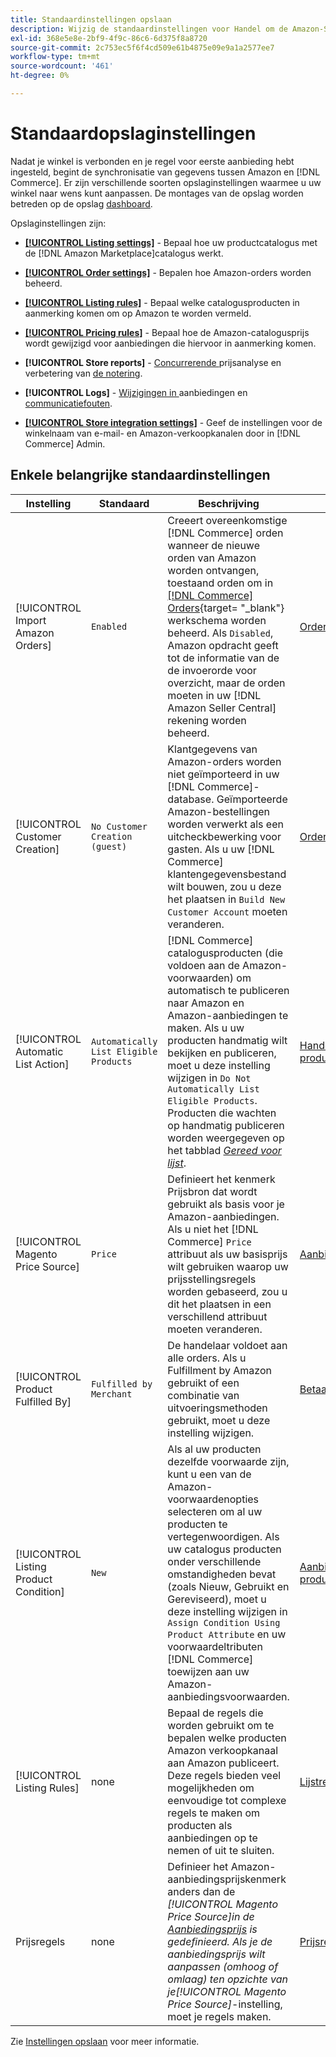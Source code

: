 ```yaml
---
title: Standaardinstellingen opslaan
description: Wijzig de standaardinstellingen voor Handel om de Amazon-Sales Channel voor je winkel aan te passen.
exl-id: 368e5e8e-2bf9-4f9c-86c6-6d375f8a8720
source-git-commit: 2c753ec5f6f4cd509e61b4875e09e9a1a2577ee7
workflow-type: tm+mt
source-wordcount: '461'
ht-degree: 0%

---
```


# Standaardopslaginstellingen

Nadat je winkel is verbonden en je regel voor eerste aanbieding hebt ingesteld, begint de synchronisatie van gegevens tussen Amazon en [!DNL Commerce]. Er zijn verschillende soorten opslaginstellingen waarmee u uw winkel naar wens kunt aanpassen. De montages van de opslag worden betreden op de opslag [dashboard](./amazon-store-dashboard.md).

Opslaginstellingen zijn:

- [**[!UICONTROL Listing settings]**](./listing-settings.md) - Bepaal hoe uw productcatalogus met de  [!DNL Amazon Marketplace]catalogus werkt.

- [**[!UICONTROL Order settings]**](./order-settings.md) - Bepalen hoe Amazon-orders worden beheerd.

- [**[!UICONTROL Listing rules]**](./listing-rules.md) - Bepaal welke catalogusproducten in aanmerking komen om op Amazon te worden vermeld.

- [**[!UICONTROL Pricing rules]**](./pricing-products.md) - Bepaal hoe de Amazon-catalogusprijs wordt gewijzigd voor aanbiedingen die hiervoor in aanmerking komen.

- **[!UICONTROL Store reports]** -  [Concurrerende ](./competitive-price-analysis.md) prijsanalyse en verbetering van  [de notering](./listing-improvements.md).

- **[!UICONTROL Logs]** -  [Wijzigingen in ](./listing-changes-log.md) aanbiedingen en  [communicatiefouten](./communication-errors-log.md).

- [**[!UICONTROL Store integration settings]**](./store-integration-settings.md) - Geef de instellingen voor de winkelnaam van e-mail- en Amazon-verkoopkanalen door in  [!DNL Commerce] Admin.

## Enkele belangrijke standaardinstellingen

| Instelling | Standaard | Beschrijving | Locatie |
|--- |--- |--- |--- |
| [!UICONTROL Import Amazon Orders] | `Enabled` | Creeert overeenkomstige [!DNL Commerce] orden wanneer de nieuwe orden van Amazon worden ontvangen, toestaand orden om in [[!DNL Commerce] Orders](https://docs.magento.com/user-guide/sales/orders.html){target= &quot;_blank&quot;} werkschema worden beheerd. Als `Disabled`, Amazon opdracht geeft tot de informatie van de de invoerorde voor overzicht, maar de orden moeten in uw [!DNL Amazon Seller Central] rekening worden beheerd. | [Orderinstellingen](./order-settings.md) |
| [!UICONTROL Customer Creation] | `No Customer Creation (guest)` | Klantgegevens van Amazon-orders worden niet geïmporteerd in uw [!DNL Commerce]-database. Geïmporteerde Amazon-bestellingen worden verwerkt als een uitcheckbewerking voor gasten. Als u uw [!DNL Commerce] klantengegevensbestand wilt bouwen, zou u deze het plaatsen in `Build New Customer Account` moeten veranderen. | [Orderinstellingen](./order-settings.md) |
| [!UICONTROL Automatic List Action] | `Automatically List Eligible Products` | [!DNL Commerce] catalogusproducten (die voldoen aan de Amazon-voorwaarden) om automatisch te publiceren naar Amazon en Amazon-aanbiedingen te maken. Als u uw producten handmatig wilt bekijken en publiceren, moet u deze instelling wijzigen in `Do Not Automatically List Eligible Products`. Producten die wachten op handmatig publiceren worden weergegeven op het tabblad [_Gereed voor lijst_](./ready-to-list.md). | [Handelingen voor productaanbiedingen](./product-listing-actions.md) |
| [!UICONTROL Magento Price Source] | `Price` | Definieert het kenmerk Prijsbron dat wordt gebruikt als basis voor je Amazon-aanbiedingen. Als u niet het [!DNL Commerce] `Price` attribuut als uw basisprijs wilt gebruiken waarop uw prijsstellingsregels worden gebaseerd, zou u dit het plaatsen in een verschillend attribuut moeten veranderen. | [Aanbiedingsprijs](./listing-price.md) |
| [!UICONTROL Product Fulfilled By] | `Fulfilled by Merchant` | De handelaar voldoet aan alle orders. Als u Fulfillment by Amazon gebruikt of een combinatie van uitvoeringsmethoden gebruikt, moet u deze instelling wijzigen. | [Betaald door](./listing-price.md) |
| [!UICONTROL Listing Product Condition] | `New` | Als al uw producten dezelfde voorwaarde zijn, kunt u een van de Amazon-voorwaardenopties selecteren om al uw producten te vertegenwoordigen. Als uw catalogus producten onder verschillende omstandigheden bevat (zoals Nieuw, Gebruikt en Gereviseerd), moet u deze instelling wijzigen in `Assign Condition Using Product Attribute` en uw voorwaardeltributen [!DNL Commerce] toewijzen aan uw Amazon-aanbiedingsvoorwaarden. | [Aanbiedingsvoorwaarde product](./product-listing-condition.md) |
| [!UICONTROL Listing Rules] | none | Bepaal de regels die worden gebruikt om te bepalen welke producten Amazon verkoopkanaal aan Amazon publiceert. Deze regels bieden veel mogelijkheden om eenvoudige tot complexe regels te maken om producten als aanbiedingen op te nemen of uit te sluiten. | [Lijstregels](./listing-rules.md) |
| Prijsregels | none | Definieer het Amazon-aanbiedingsprijskenmerk anders dan de _[!UICONTROL Magento Price Source]_in de [Aanbiedingsprijs](./listing-price.md) is gedefinieerd. Als je de aanbiedingsprijs wilt aanpassen (omhoog of omlaag) ten opzichte van je_[!UICONTROL Magento Price Source]_-instelling, moet je regels maken. | [Prijsregels](./pricing-products.md) |

Zie [Instellingen opslaan](./ob-store-review.md) voor meer informatie.
